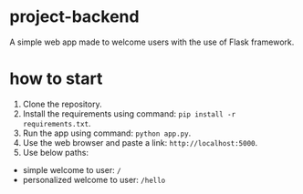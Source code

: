 # project-backend

A simple web app made to welcome users with the use of Flask framework.

# how to start

1. Clone the repository.
2. Install the requirements using command: `pip install -r requirements.txt`.
3. Run the app using command: `python app.py`.
4. Use the web browser and paste a link: `http://localhost:5000`.
5. Use below paths:
  - simple welcome to user: `/`
  - personalized welcome to user: `/hello`
